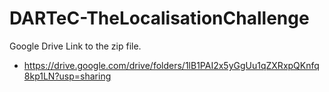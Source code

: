 # DARTeC-TheLocalisationChallenge
Google Drive Link to the zip file.
- https://drive.google.com/drive/folders/1lB1PAI2x5yGgUu1qZXRxpQKnfq8kp1LN?usp=sharing

